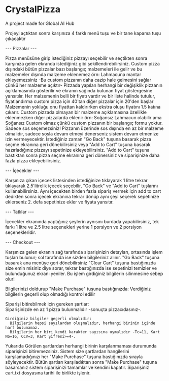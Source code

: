 # CrystalPizza
A project made for Global AI Hub

Projeyi açtıktan sonra karşınıza 4 farklı menü tuşu ve bir tane kapama tuşu çıkacaktır

--- Pizzalar ---

Pizza menüsüne girip istediğiniz pizzayı seçebilir ve seçtikten sonra karşınıza gelen ekranda istediğiniz gibi şekillendirebilirsiniz.
Custom pizza dışındaki bütün pizzalar bazı başlangıç malzemeleri ile gelir ve bu malzemeler dışında malzeme eklenemez
örn: Lahmacuna mantar ekleyemezsiniz -Bu custom pizzanın daha cazip hale gelmesini sağlar çünkü her malzeme açıktır-
Pizzada yapılan herhangi bir değişiklik pizzanın açıklamasında gösterilir ve ekranın sağında bulunan fiyat göstergesine yansıtılır.
Her malzemenin belli bir fiyatı vardır ve bir liste halinde tutulur, fiyatlandırma custom pizza için 40'tan diğer pizzalar için 20'den başlar
Malzemenin yokluğu onu fiyattan kaldırırken ekstra oluşu fiyatını 1.5 katına çıkarır.
Custom pizzada olmayan bir malzeme açıklamasına özellikle eklenmezken diğer pizzalarda eklenir örn: Soğansız Lahmacun olabilir ama Soğansız Custom olmaz
çünkü custom pizzanın bir başlangıç formu yoktur.
Sadece sos seçemezsiniz! Pizzanın üzerinde sos dışında en az bir malzeme olmalıdır, sadece sosla devam etmeyi denerseniz sistem devam etmenize izin vermeyecektir.
İstediğiniz zaman "Go Back" tuşuna basarak pizza seçme ekranına geri dönebilirsiniz veya "Add to Cart" tuşuna basarak hazırladığınız pizzayı sepetinize ekleyebilirsiniz.
"Add to Cart" tuşuna bastıktan sonra pizza seçme ekranına geri dönersiniz ve siparişinize daha fazla pizza ekleyebilirsiniz.

--- İçecekler ---

Karşınıza çıkan içecek listesinden istediğinize tıklayarak 1 litre tekrar tıklayarak 2.5'litrelik içecek seçebilir, "Go Back" ve "Add to Cart" tuşlarını kullanabilirsiniz.
Aynı içecekten birden fazla sipariş vermek için add to cart dedikten sonra içecek ekranına tekrar dönüp aynı şeyi seçerek sepetinize eklerseniz 2. defa sepetinize ekler
ve fiyata yansıtır.

--- Tatlılar ---

İçecekler ekranında yaptığınız şeylerin aynısını burdada yapabilirsiniz, tek farkı 1 litre ve 2.5 litre seçenekleri yerine 1 porsiyon ve 2 porsiyon seçenekleridir.

--- Checkout ---

Karşınıza gelen ekranın sağ tarafında siparişinizin detayları, ortasında işlem tuşları bulunur; sol tarafında ise sizden bilgileriniz alınır.
"Go Back" tuşuna basarak ana menüye geri dönebilirsiniz
"Clear Cart" tuşuna bastığınızda size emin misiniz diye sorar, tekrar bastığınızda ise sepetinizi temizler ve bulunduğunuz ekranı yeniler.
Bu işlem girdiğiniz bilgilerin silinmesine sebep olur!

Bilgilerinizi doldurup "Make Purchase" tuşuna bastığınızda:
  Verdiğiniz bilgilerin geçerli olup olmadığı kontrol edilir
  
  Siparişi bitirebilmek için gereken şartlar:  
    Siparişinizde en az 1 pizza bulunmalıdır -sonuçta pizzacıdasınız-.
    
    Girdiğiniz bilgiler geçerli olmalıdır:
      Bilgilerin hepsi sayılardan oluşmalıdır, herhangi birinin içinde harf bulunamaz.
      Bilgilerin her biri kendi karakter sayısına uymalıdır -Tc=11, Kart No=16, CCV=3, Kart Şifresi>=4-.

Yukarıda Görülen şartlardan herhangi birinin karşılanmaması durumunda siparişinizi bitiremezsiniz.
Sistem size şartlardan hangilerini karşılamadığınızı her "Make Purchase" tuşuna bastığınızda sırayla söyleyecektir.
Bütün şartları karşıladıktan sonra "Make Purchase" tuşuna basarsanız sistem siparişinizi tamamlar ve kendini kapatır.
Siparişiniz cart.txt dosyasına tarihi ile birlikte işlenir.
